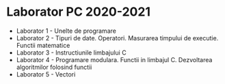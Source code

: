 # Laborator PC 2020-2021

* Laborator 1 - Unelte de programare
* Laborator 2 - Tipuri de date. Operatori. Masurarea timpului de executie. Functii matematice
* Laborator 3 - Instructiunile limbajului C
* Laborator 4 - Programare modulara. Functii in limbajul C. Dezvoltarea algoritmilor folosind functii
* Laborator 5 - Vectori
